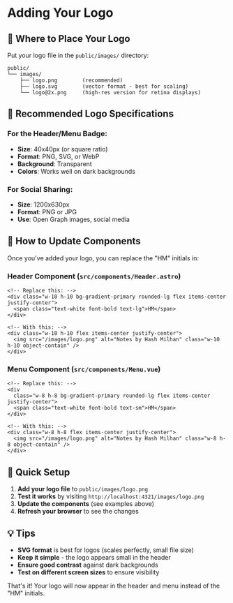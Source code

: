 # Adding Your Logo

## 📁 Where to Place Your Logo

Put your logo file in the `public/images/` directory:

```
public/
└── images/
    ├── logo.png        (recommended)
    ├── logo.svg        (vector format - best for scaling)
    └── logo@2x.png     (high-res version for retina displays)
```

## 🎨 Recommended Logo Specifications

### For the Header/Menu Badge:

- **Size**: 40x40px (or square ratio)
- **Format**: PNG, SVG, or WebP
- **Background**: Transparent
- **Colors**: Works well on dark backgrounds

### For Social Sharing:

- **Size**: 1200x630px
- **Format**: PNG or JPG
- **Use**: Open Graph images, social media

## 🔧 How to Update Components

Once you've added your logo, you can replace the "HM" initials in:

### Header Component (`src/components/Header.astro`)

```astro
<!-- Replace this: -->
<div class="w-10 h-10 bg-gradient-primary rounded-lg flex items-center justify-center">
  <span class="text-white font-bold text-lg">HM</span>
</div>

<!-- With this: -->
<div class="w-10 h-10 flex items-center justify-center">
  <img src="/images/logo.png" alt="Notes by Hash Milhan" class="w-10 h-10 object-contain" />
</div>
```

### Menu Component (`src/components/Menu.vue`)

```vue
<!-- Replace this: -->
<div
  class="w-8 h-8 bg-gradient-primary rounded-lg flex items-center justify-center">
  <span class="text-white font-bold text-sm">HM</span>
</div>

<!-- With this: -->
<div class="w-8 h-8 flex items-center justify-center">
  <img src="/images/logo.png" alt="Notes by Hash Milhan" class="w-8 h-8 object-contain" />
</div>
```

## 🚀 Quick Setup

1. **Add your logo file** to `public/images/logo.png`
2. **Test it works** by visiting `http://localhost:4321/images/logo.png`
3. **Update the components** (see examples above)
4. **Refresh your browser** to see the changes

## 💡 Tips

- **SVG format** is best for logos (scales perfectly, small file size)
- **Keep it simple** - the logo appears small in the header
- **Ensure good contrast** against dark backgrounds
- **Test on different screen sizes** to ensure visibility

That's it! Your logo will now appear in the header and menu instead of the "HM" initials.
